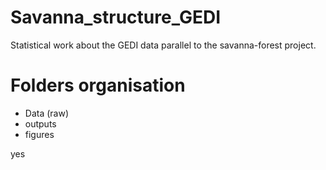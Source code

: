 # Savanna_structure_GEDI

Statistical work about the GEDI data parallel to the savanna-forest project.

# Folders organisation

- Data (raw)
- outputs
- figures

yes